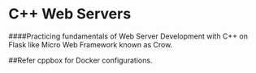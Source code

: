 # C++ Web Servers

####Practicing fundamentals of Web Server Development with C++ on Flask like Micro Web Framework known as Crow. 

##Refer cppbox for Docker configurations. 
